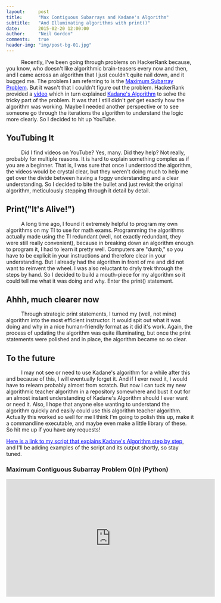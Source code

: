 ```yaml
---
layout:     post
title:      "Max Contiguous Subarrays and Kadane's Algorithm"
subtitle:   "And Illuminating algorithms with print()"
date:       2015-02-20 12:00:00
author:     "Neil Gordon"
comments:   true
header-img: "img/post-bg-01.jpg"
---
```


<p> Recently, I've been going through problems on HackerRank because, you know, who doesn't like algorithmic brain-teasers every now and then, and I came across an algorithm that I just couldn't quite nail down, and it bugged me.  The problem I am referring to is the <a href='https://www.hackerrank.com/challenges/maxsubarray'> Maximum Subarray Problem</a>. But it wasn't that I couldn't figure out the problem. HackerRank provided a <a href="#hackerrank-kadane-video">video</a> which in turn explained <a href='http://en.wikipedia.org/wiki/Maximum_subarray_problem'>Kadane's Algorithm</a> to solve the tricky part of the problem. It was that I still didn't <i>get</i> get exactly how the algorithm was working. Maybe I needed another perspective or to see someone go through the iterations the algorithm to understand the logic more clearly.  So I decided to hit up YouTube. </p>

<h2 class="section-heading">YouTubing It</h2>

<p>Did I find videos on YouTube? Yes, many. Did they help? Not really, probably for multiple reasons.  It is hard to explain something complex as if you are a beginner. That is, I was sure that once I understood the algorithm, the videos would be crystal clear, but they weren't doing much to help me get over the divide between having a foggy understanding and a clear understanding.  So I decided to bite the bullet and just revisit the original algorithm, meticulously stepping through it detail by detail.</p>

<h2 class="section-heading">Print("It's Alive!")</h2>

<p>A long time ago, I found it extremely helpful to program my own algorithms on my TI to use for math exams. Programming the algorithms actually made using the TI redundant (well, not exactly redundant, they were still really convenient), because in breaking down an algorithm enough to program it, I had to learn it pretty well.  Computers are "dumb," so you have to be explicit in your instructions and therefore clear in your understanding.  But I already had the algorithm in front of me and did not want to reinvent the wheel. I was also reluctant to dryly trek through the steps by hand. So I decided to build a mouth-piece for my algorithm so it could tell me what it was doing and why.  Enter the print() statement. </p>

<h2 class="section-heading">Ahhh, much clearer now</h2>

<p>Through strategic print statements, I turned my (well, not mine) algorithm into the most efficient instructor.  
It would spit out what it was doing and why in a nice human-friendly format as it did it's work.  Again, the process of updating the algorithm was quite illuminating, but once the print statements were polished and in place, the algorithm became so so clear.   </p>

<h2 class="section-heading">To the future</h2>

<p>I may not see or need to use Kadane's algorithm for a while after this and because of this, I will eventually forget it.  And if I ever need it, I would have to relearn probably almost from scratch.  But now I can tuck my new algorithmic teacher algorithm in a repository somewhere and bust it out for an almost instant understanding of Kadane's Algorithm should I ever want or need it.  Also, I hope that anyone else wanting to understand the algorithm quickly and easily could use this algorithm teacher algorithm.  Actually this worked so well for me I think I'm going to polish this up, make it a commandline executable, and maybe even make a little library of these.  So hit me up if you have any requests! </p>

<div><a href='https://github.com/Neil-G/Algorithms-and-Problems/blob/master/HackerRank/Max_Subarray'>Here is a link to my script that explains Kadane's Algorithm step by step</a>, and I'll be adding examples of the script and its output shortly, so stay tuned.</div>


<h3 id="hackerrank-kadane-video">Maximum Contiguous Subarray Problem O(n) (Python)</h3>
<iframe width="560" height="315" src="https://www.youtube.com/embed/EK71U-vTOt4" frameborder="0" allowfullscreen></iframe>
<br/>
<br/>
<br/>
<br/>
<br/>
<style type="text/css">
p {text-indent: 40px;}
a {color:blue}
</style>






